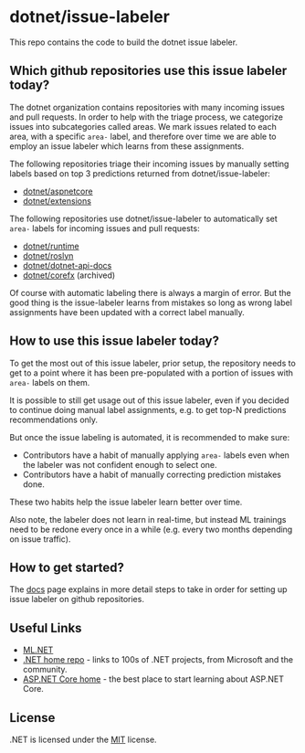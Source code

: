 # dotnet/issue-labeler

This repo contains the code to build the dotnet issue labeler.

## Which github repositories use this issue labeler today?

The dotnet organization contains repositories with many incoming issues and pull requests. In order to help with the triage process, we categorize issues into subcategories called areas. We mark issues related to each area, with a specific `area-` label, and therefore over time we are able to employ an issue labeler which learns from these assignments. 

The following repositories triage their incoming issues by manually setting labels based on top 3 predictions returned from dotnet/issue-labeler:

* [dotnet/aspnetcore](https://github.com/dotnet/aspnetcore)
* [dotnet/extensions](https://github.com/dotnet/extensions)

The following repositories use dotnet/issue-labeler to automatically set `area-` labels for incoming issues and pull requests:

* [dotnet/runtime](https://github.com/dotnet/runtime)
* [dotnet/roslyn](https://github.com/dotnet/roslyn)
* [dotnet/dotnet-api-docs](https://github.com/dotnet/dotnet-api-docs)
* [dotnet/corefx](https://github.com/dotnet/corefx) (archived)

Of course with automatic labeling there is always a margin of error. But the good thing is the issue-labeler learns from mistakes so long as wrong label assignments have been updated with a correct label manually.

## How to use this issue labeler today?

To get the most out of this issue labeler, prior setup, the repository needs to get to a point where it has been pre-populated with a portion of issues with `area-` labels on them. 

It is possible to still get usage out of this issue labeler, even if you decided to continue doing manual label assignments, e.g. to get top-N predictions recommendations only.

But once the issue labeling is automated, it is recommended to make sure:

- Contributors have a habit of manually applying `area-` labels even when the labeler was not confident enough to select one.
- Contributors have a habit of manually correcting prediction mistakes done.

These two habits help the issue labeler learn better over time.

Also note, the labeler does not learn in real-time, but instead ML trainings need to be redone every once in a while (e.g. every two months depending on issue traffic).

## How to get started?

The [docs](Documentation/) page explains in more detail steps to take in order for setting up issue labeler on github repositories.

## Useful Links

* [ML.NET](ML.NET) 
* [.NET home repo](https://github.com/Microsoft/dotnet) - links to 100s of .NET projects, from Microsoft and the community.
* [ASP.NET Core home](https://docs.microsoft.com/aspnet/core/?view=aspnetcore-3.1) - the best place to start learning about ASP.NET Core.

## License

.NET is licensed under the [MIT](LICENSE.TXT) license.
